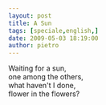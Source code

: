 ```yaml
---
layout: post
title: A Sun
tags: [speciale,english,]
date: 2009-05-03 18:19:00
author: pietro
---
```

Waiting for a sun,<br/>one among the others,<br/>what haven't I done,<br/>flower in the flowers?
